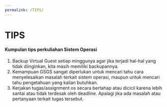 ```yaml
---
permalink: /TIPS/
---
```


# TIPS

#### Kumpulan tips perkuliahan Sistem Operasi

1. Backup Virtual Guest setiap minggunya agar jika terjadi hal-hal yang tidak diinginkan, kita masih memiliki backupannya.
2. Kemampuan GSGS sangat diperlukan untuk mencari tahu cara menyelesaikan masalah terkait sistem operasi, maupun untuk mencari tahu pengetahuan yang kalian butuhkan.
3. Kerjakan tugas/assignment os secara bertahap atau dicicil karena lebih santai atau tidak terdesak oleh deadline. Apalagi jika ada masalah atau pertanyaan terkait tugas tersebut. 

